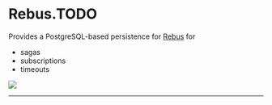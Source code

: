 # Rebus.TODO

Provides a PostgreSQL-based persistence for [Rebus](https://github.com/rebus-org/Rebus) for

* sagas
* subscriptions
* timeouts

![](https://raw.githubusercontent.com/rebus-org/Rebus/master/artwork/little_rebusbus2_copy-200x200.png)

---


